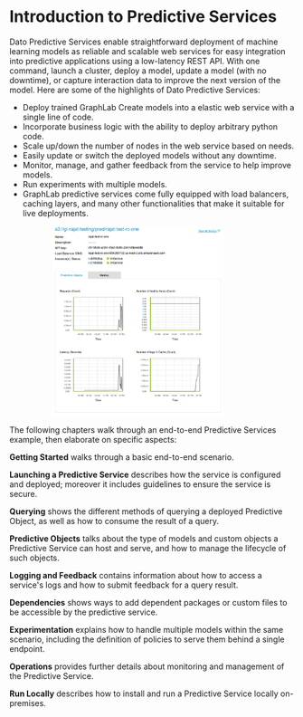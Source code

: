 # Introduction to Predictive Services

Dato Predictive Services enable straightforward deployment of machine learning models as reliable and scalable web services for easy integration into predictive applications using a low-latency REST API. With one command, launch a cluster, deploy a model, update a model (with no downtime), or capture interaction data to improve the next version of the model. Here are some of the highlights of Dato Predictive Services:

- Deploy trained GraphLab Create models into a elastic web service with a single line of code.
- Incorporate business logic with the ability to deploy arbitrary python code.
- Scale up/down the number of nodes in the web service based on needs.
- Easily update or switch the deployed models without any downtime.
- Monitor, manage, and gather feedback from the service to help improve models.
- Run experiments with multiple models.
- GraphLab predictive services come fully equipped with load balancers, caching layers,
  and many other functionalities that make it suitable for live deployments.

[<img alt="Example Predictive Service Deployment in GraphLab Canvas" src="images/predictive-services-dashboard-glc1.1.png" style="max-height: 500px; max-width: 60%; margin-left: 15%;" />](images/predictive-services-dashboard-glc1.1.png)

The following chapters walk through an end-to-end Predictive Services example, then elaborate on specific aspects:

**Getting Started** walks through a basic end-to-end scenario.

**Launching a Predictive Service** describes how the service is configured and deployed; moreover it includes guidelines to ensure the service is secure.

**Querying** shows the different methods of querying a deployed Predictive Object, as well as how to consume the result of a query.

**Predictive Objects** talks about the type of models and custom objects a Predictive Service can host and serve, and how to manage the lifecycle of such objects.

**Logging and Feedback** contains information about how to access a service's logs and how to submit feedback for a query result.

**Dependencies** shows ways to add dependent packages or custom files to be accessible by the predictive service.

**Experimentation** explains how to handle multiple models within the same scenario, including the definition of policies to serve them behind a single endpoint.

**Operations** provides further details about monitoring and management of the Predictive Service.

**Run Locally** describes how to install and run a Predictive Service locally on-premises.
